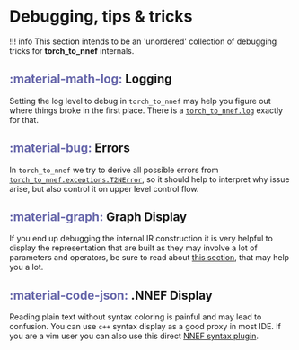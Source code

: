 # Debugging, tips & tricks

!!! info
    This section intends to be an 'unordered' collection of debugging tricks
    for **torch_to_nnef** internals.

## <span style="color:#6666aa">**:material-math-log:**</span> Logging

Setting the log level to debug in `torch_to_nnef` may help you figure out where
things broke in the first place. There is a [`torch_to_nnef.log`](/reference/torch_to_nnef/log/) exactly for that.

## <span style="color:#6666aa">**:material-bug:**</span> Errors

In `torch_to_nnef` we try to derive all possible errors from [`torch_to_nnef.exceptions.T2NError`](/reference/torch_to_nnef/exceptions),
so it should help to interpret why issue arise, but also control it on upper level control flow.

## <span style="color:#6666aa">**:material-graph:**</span> Graph Display

If you end up debugging the internal IR construction it is very helpful to display the representation
that are built as they may involve a lot of parameters and operators, be sure to read about [this section](/contributing/internal_design/#3-internal-ir-representation),
that may help you a lot.

## <span style="color:#6666aa">**:material-code-json:**</span> .NNEF Display

Reading plain text without syntax coloring is painful and may lead to confusion.
You can use `c++` syntax display as a good proxy in most IDE. If you are a
vim user you can also use this direct [NNEF syntax plugin](https://github.com/DreamerMind/vim-nnef).
